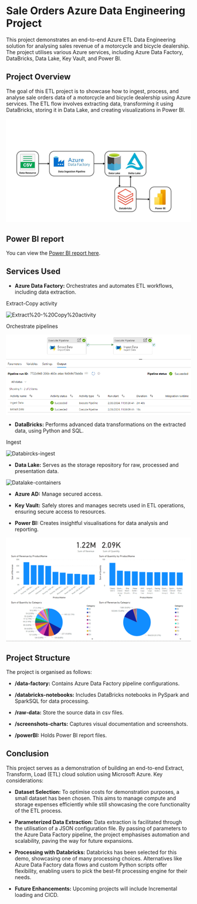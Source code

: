 # Sale Orders Azure Data Engineering Project

This project demonstrates an end-to-end Azure ETL Data Engineering solution for analysing sales revenue of a motorcycle and bicycle dealership. The project utilises various Azure services, including Azure Data Factory, DataBricks, Data Lake, Key Vault, and Power BI.

## Project Overview

The goal of this ETL project is to showcase how to ingest, process, and analyse sale orders data of a motorcycle and bicycle dealership using Azure services. The ETL flow involves extracting data, transforming it using DataBricks, storing it in Data Lake, and creating visualizations in Power BI.

![Project%20Diagram](Screenshots-charts/Project%20Diagram.jpg)

## Power BI report

You can view the [Power BI report here]().

## Services Used

- **Azure Data Factory:** Orchestrates and automates ETL workflows, including data extraction.

Extract-Copy activity

![Extract%20-%20Copy%20activity](Screenshots-charts/Extract%20-%20Copy%20activity.png)

Orchestrate pipelines

![DataFactory-Orchestrate%20pipelines](Screenshots-charts/DataFactory-Orchestrate%20pipelines.png)

- **DataBricks:** Performs advanced data transformations on the extracted data, using Python and SQL.

Ingest

![Databircks-ingest](Screenshots-charts/Databircks-ingest.gif)

- **Data Lake:** Serves as the storage repository for raw, processed and presentation data.

![Datalake-containers](Screenshots-charts/Datalake-containers.png)

- **Azure AD:** Manage secured access.

- **Key Vault:** Safely stores and manages secrets used in ETL operations, ensuring secure access to resources.

- **Power BI:** Creates insightful visualisations for data analysis and reporting.

![PowerBI-report](Screenshots-charts/PowerBI-report.png)

## Project Structure

The project is organised as follows:

- **/data-factory:** Contains Azure Data Factory pipeline configurations.

- **/databricks-notebooks:** Includes DataBricks notebooks in PySpark and SparkSQL for data processing.

- **/raw-data:** Store the source data in csv files.

- **/screenshots-charts:** Captures visual documentation and screenshots.

- **/powerBI:** Holds Power BI report files.

## Conclusion
This project serves as a demonstration of building an end-to-end Extract, Transform, Load (ETL) cloud solution using Microsoft Azure. Key considerations:

- **Dataset Selection:** To optimise costs for demonstration purposes, a small dataset has been chosen. This aims to manage compute and storage expenses efficiently while still showcasing the core functionality of the ETL process.

- **Parameterized Data Extraction:** Data extraction is facilitated through the utilisation of a JSON configuration file. By passing of parameters to the Azure Data Factory pipeline, the project emphasises automation and scalability, paving the way for future expansions.

- **Processing with Databricks:** Databricks has been selected for this demo, showcasing one of many processing choices. Alternatives like Azure Data Factory data flows and custom Python scripts offer flexibility, enabling users to pick the best-fit processing engine for their needs.

- **Future Enhancements:** Upcoming projects will include Incremental loading and CICD.
